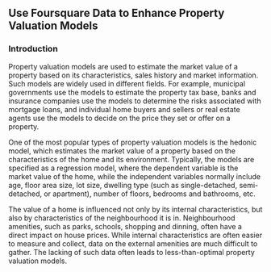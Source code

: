## Use Foursquare Data to Enhance Property Valuation Models

### Introduction

Property valuation models are used to estimate the market value of a property based on its characteristics, sales history and market information. Such models are widely used in different fields. For example, municipal governments use the models to estimate the property tax base, banks and insurance companies use the models to determine the risks associated with mortgage loans, and individual home buyers and sellers or real estate agents use the models to decide on the price they set or offer on a property.

One of the most popular types of property valuation models is the hedonic model, which estimates the market value of a property based on the characteristics of the home and its environment. Typically, the models are specified as a regression model, where the dependent variable is the market value of the home, while the independent variables normally include age, floor area size, lot size, dwelling type (such as single-detached, semi-detached, or apartment), number of floors, bedrooms and bathrooms, etc.

The value of a home is influenced not only by its internal characteristics, but also by characteristics of the neighbourhood it is in. Neighbourhood amenities, such as parks, schools, shopping and dinning, often have a direct impact on house prices. While internal characteristics are often easier to measure and collect, data on the external amenities are much difficult to gather. The lacking of such data often leads to less-than-optimal property valuation models.

